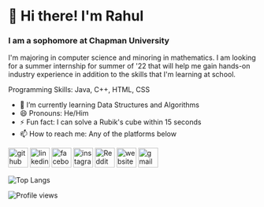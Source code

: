 # 👋 Hi there! I'm Rahul
### I am a sophomore at Chapman University
I'm majoring in computer science and minoring in mathematics. I am looking for a summer internship for summer of '22 that will help me gain hands-on industry experience in addition to the skills that I'm learning at school.

Programming Skills: Java, C++, HTML, CSS

- 🌱 I’m currently learning Data Structures and Algorithms
- 😄 Pronouns: He/Him 
- ⚡ Fun fact: I can solve a Rubik's cube within 15 seconds 
- 📫 How to reach me: Any of the platforms below 


[<img src='https://cdn.jsdelivr.net/npm/simple-icons@3.0.1/icons/github.svg' alt='github' height='40'>](https://github.com/rsura)  [<img src='https://cdn.jsdelivr.net/npm/simple-icons@3.0.1/icons/linkedin.svg' alt='linkedin' height='40'>](https://www.linkedin.com/in/rahul-sura-31801a189/)  [<img src='https://cdn.jsdelivr.net/npm/simple-icons@3.0.1/icons/facebook.svg' alt='facebook' height='40'>](https://www.facebook.com/rahul.s.sura)  [<img src='https://cdn.jsdelivr.net/npm/simple-icons@3.0.1/icons/instagram.svg' alt='instagram' height='40'>](https://www.instagram.com/rahul.s.sura/)  [<img src='https://cdn.jsdelivr.net/npm/simple-icons@3.0.1/icons/reddit.svg' alt='Reddit' height='40'>](https://www.reddit.com/user/rahul_sura)  [<img src='https://cdn.jsdelivr.net/npm/simple-icons@3.0.1/icons/icloud.svg' alt='website' height='40'>](https://rsura.github.io/EngPortfolio/)  [<img src='https://cdn.jsdelivr.net/npm/simple-icons@3.0.1/icons/gmail.svg' alt='gmail' height='40'>](mailto:rahul.s.sura@gmail.com)  

![Top Langs](https://github-readme-stats.vercel.app/api/top-langs/?username=rsura&show_icons=true&theme=dark)

![Profile views](https://gpvc.arturio.dev/rsura)  
